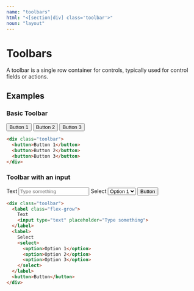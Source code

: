 ```yaml
---
name: "toolbars"
html: "<[section|div] class='toolbar'>"
noun: "layout"
---
```

# Toolbars

A toolbar is a single row container for controls, typically used for control fields or actions.

## Examples

### Basic Toolbar

<div class="toolbar">
  <button>Button 1</button>
  <button>Button 2</button>
  <button>Button 3</button>
</div>

```html
<div class="toolbar">
  <button>Button 1</button>
  <button>Button 2</button>
  <button>Button 3</button>
</div>
```

### Toolbar with an input

<div class="toolbar">
  <label class="flex-grow">
    Text
    <input type="text" placeholder="Type something">
  </label>
  <label>
    Select
    <select>
      <option>Option 1</option>
      <option>Option 2</option>
      <option>Option 3</option>
    </select>
  </label>
  <button>Button</button>
</div>

```html
<div class="toolbar">
  <label class="flex-grow">
    Text
    <input type="text" placeholder="Type something">
  </label>
  <label>
    Select
    <select>
      <option>Option 1</option>
      <option>Option 2</option>
      <option>Option 3</option>
    </select>
  </label>
  <button>Button</button>
</div>
```
